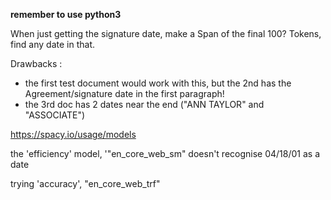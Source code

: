 **remember to use python3**

When just getting the signature date, make a Span of the final 100? Tokens, find any date in that.

Drawbacks : 
* the first test document would work with this, but the 2nd has the Agreement/signature date in the first paragraph!
* the 3rd doc has 2 dates near the end ("ANN TAYLOR" and "ASSOCIATE") 

https://spacy.io/usage/models

the 'efficiency' model, '"en_core_web_sm" doesn't recognise 04/18/01 as a date

trying 'accuracy', "en_core_web_trf"







